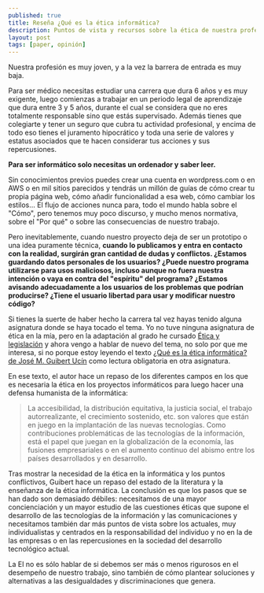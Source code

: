 ```yaml
---
published: true
title: Reseña ¿Qué es la ética informática?
description: Puntos de vista y recursos sobre la ética de nuestra profesión
layout: post
tags: [paper, opinión]
---
```


Nuestra profesión es muy joven, y a la vez la barrera de entrada es muy baja.

Para ser médico necesitas estudiar una carrera que dura 6 años y es muy exigente, luego comienzas a trabajar en un periodo legal de aprendizaje que dura entre 3 y 5 años, durante el cual se considera que no eres totalmente responsable sino que estás supervisado. Además tienes que colegiarte y tener un seguro que cubra tu actividad profesional, y encima de todo eso tienes el juramento hipocrático y toda una serie de valores y estatus asociados que te hacen considerar tus acciones y sus repercusiones.

**Para ser informático solo necesitas un ordenador y saber leer.**

Sin conocimientos previos puedes crear una cuenta en wordpress.com o en AWS o en mil sitios parecidos y tendrás un millón de guías de cómo crear tu propia página web, cómo añadir funcionalidad a esa web, cómo cambiar los estilos... El flujo de acciones nunca para, todo el mundo habla sobre el "Cómo", pero tenemos muy poco discurso, y mucho menos normativa, sobre el "Por qué" o sobre las consecuencias de nuestro trabajo.

Pero inevitablemente, cuando nuestro proyecto deja de ser un prototipo o una idea puramente técnica, **cuando lo publicamos y entra en contacto con la realidad, surgirán gran cantidad de dudas y conflictos. ¿Estamos guardando datos personales de los usuarios? ¿Puede nuestro programa utilizarse para usos maliciosos, incluso aunque no fuera nuestra intención o vaya en contra del "espíritu" del programa? ¿Estamos avisando adecuadamente a los usuarios de los problemas que podrían producirse? ¿Tiene el usuario libertad para usar y modificar nuestro código?**

Si tienes la suerte de haber hecho la carrera tal vez hayas tenido alguna asignatura donde se haya tocado el tema. Yo no tuve ninguna asignatura de ética en la mía, pero en la adaptación al grado he cursado [Ética y legislación][1] y ahora vengo a hablar de nuevo del tema, no solo por que me interesa, si no porque estoy leyendo el texto [¿Qué es la ética informática? de José M. Guibert Ucín][2] como lectura obligatoria en otra asignatura.

En ese texto, el autor hace un repaso de los diferentes campos en los que es necesaria la ética en los proyectos informáticos para luego hacer una defensa humanista de la informática:

> La accesibilidad, la distribución equitativa, la justicia social, el trabajo autorrealizante, el crecimiento sostenido, etc. son valores que están en juego en la implantación de las nuevas
> tecnologías. Como contribuciones problemáticas de las tecnologías de la información, está el
> papel que juegan en la globalización de la economía, las fusiones empresariales o en el aumento continuo del abismo entre los países desarrollados y en desarrollo.

Tras mostrar la necesidad de la ética en la informática y los puntos conflictivos, Guibert hace un repaso del estado de la literatura y la enseñanza de la ética informática. La conclusión es que los pasos que se han dado son demasiado débiles: necesitamos de una mayor concienciación y un mayor estudio de las cuestiones éticas que supone el desarrollo de las tecnologías de la información y las comunicaciones y necesitamos también dar más puntos de vista sobre los actuales, muy individualistas y centrados en la responsabilidad del individuo y no en la de las empresas o en las repercusiones en la sociedad del desarrollo tecnológico actual.

La EI no es sólo hablar de si debemos ser más o menos rigurosos en el desempeño de nuestro trabajo, sino también de cómo plantear soluciones y alternativas a las desigualdades y discriminaciones que genera.

[1]: http://juanmirod.github.io/2017/08/16/etica-y-legislacion.html
[2]: /public/Ética_Informática_Guibert.pdf
